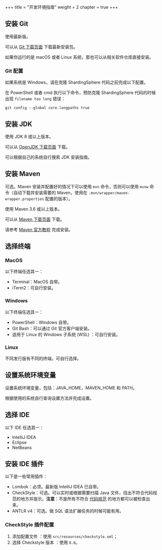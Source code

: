 +++
title = "开发环境指南"
weight = 2
chapter = true
+++

## 安装 Git

使用最新版。

可以从 [Git 下载页面]( https://git-scm.com/downloads ) 下载最新安装包。

如果你运行的是 macOS 或者 Linux 系统，那也可以从相关软件仓库直接安装。

### Git 配置

如果系统是 Windows，请在克隆 ShardingSphere 代码之前完成以下配置。

在 PowerShell 或者 cmd 执行以下命令，预防克隆 ShardingSphere 代码的时候出现 `filename too long` 错误：
```shell
git config --global core.longpaths true
```

## 安装 JDK

使用 JDK 8 或以上版本。

可以从 [OpenJDK 下载页面]( https://adoptium.net/temurin/releases ) 下载。

可以根据自己的系统自行搜索 JDK 安装指南。

## 安装 Maven

可选。Maven 安装并配置好的情况下可以使用 `mvn` 命令，否则可以使用 `mvnw` 命令（自动下载并安装需要的 Maven，使用在 `.mvn/wrapper/maven-wrapper.properties` 配置的版本）。

使用 Maven 3.6 或以上版本。

可以从 [Maven 下载页面]( https://maven.apache.org/download.html ) 下载。

请参考 [Maven 官方教程]( https://maven.apache.org/install.html ) 完成安装。

## 选择终端

### MacOS

以下终端任选其一：
- Terminal：MacOS 自带。
- iTerm2：可自行安装。

### Windows

以下终端任选其一：
- PowerShell：Windows 自带。
- Git Bash：可以通过 Git 官方客户端安装。
- 适用于 Linux 的 Windows 子系统 (WSL) ：可自行安装。

### Linux

不同发行版有不同的终端，可自行选择。

## 设置系统环境变量

设置系统环境变量，包括：JAVA_HOME，MAVEN_HOME 和 PATH。

根据使用的系统自行查询设置方法并完成设置。

## 选择 IDE

以下 IDE 任选其一：
- IntelliJ IDEA
- Eclipse
- NetBeans

## 安装 IDE 插件

以下是一些常用插件：
- Lombok：必须。最新版 IntelliJ IDEA 已自带。
- CheckStyle：可选。可以实时或根据需要扫描 Java 文件，找出不符合代码规范的地方并提示。**注意**：不是所有不符合 [代码规范](/cn/contribute/code-conduct/) 的地方都可以被检查出来。
- ANTLR v4：可选。做 SQL 语法扩展任务的时候可能有用。

### CheckStyle 插件配置

1. 添加配置文件 ：使用 `src/resources/checkstyle.xml`；
2. 选择 Checkstyle 版本 ：使用 `8.8`。

